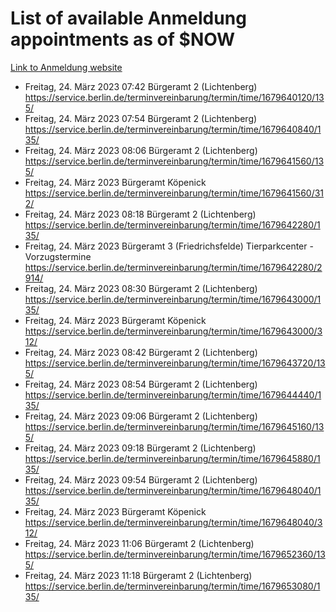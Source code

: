 # List of available Anmeldung appointments as of $NOW
[Link to Anmeldung website](https://service.berlin.de/terminvereinbarung/termin/tag.php?termin=1&anliegen[]=120686&dienstleisterlist=122210,122217,327316,122219,327312,122227,327314,122231,327346,122243,327348,122254,122252,329742,122260,329745,122262,329748,122271,327278,122273,327274,122277,327276,330436,122280,327294,122282,327290,122284,327292,122291,327270,122285,327266,122286,327264,122296,327268,150230,329760,122297,327286,122294,327284,122312,329763,122314,329775,122304,327330,122311,327334,122309,327332,317869,122281,327352,122279,329772,122283,122276,327324,122274,327326,122267,329766,122246,327318,122251,327320,122257,327322,122208,327298,122226,327300&herkunft=http%3A%2F%2Fservice.berlin.de%2Fdienstleistung%2F120686%2F)
- Freitag, 24. März 2023 07:42 Bürgeramt 2 (Lichtenberg) https://service.berlin.de/terminvereinbarung/termin/time/1679640120/135/
- Freitag, 24. März 2023 07:54 Bürgeramt 2 (Lichtenberg) https://service.berlin.de/terminvereinbarung/termin/time/1679640840/135/
- Freitag, 24. März 2023 08:06 Bürgeramt 2 (Lichtenberg) https://service.berlin.de/terminvereinbarung/termin/time/1679641560/135/
- Freitag, 24. März 2023  Bürgeramt Köpenick https://service.berlin.de/terminvereinbarung/termin/time/1679641560/312/
- Freitag, 24. März 2023 08:18 Bürgeramt 2 (Lichtenberg) https://service.berlin.de/terminvereinbarung/termin/time/1679642280/135/
- Freitag, 24. März 2023  Bürgeramt 3 (Friedrichsfelde) Tierparkcenter - Vorzugstermine https://service.berlin.de/terminvereinbarung/termin/time/1679642280/2914/
- Freitag, 24. März 2023 08:30 Bürgeramt 2 (Lichtenberg) https://service.berlin.de/terminvereinbarung/termin/time/1679643000/135/
- Freitag, 24. März 2023  Bürgeramt Köpenick https://service.berlin.de/terminvereinbarung/termin/time/1679643000/312/
- Freitag, 24. März 2023 08:42 Bürgeramt 2 (Lichtenberg) https://service.berlin.de/terminvereinbarung/termin/time/1679643720/135/
- Freitag, 24. März 2023 08:54 Bürgeramt 2 (Lichtenberg) https://service.berlin.de/terminvereinbarung/termin/time/1679644440/135/
- Freitag, 24. März 2023 09:06 Bürgeramt 2 (Lichtenberg) https://service.berlin.de/terminvereinbarung/termin/time/1679645160/135/
- Freitag, 24. März 2023 09:18 Bürgeramt 2 (Lichtenberg) https://service.berlin.de/terminvereinbarung/termin/time/1679645880/135/
- Freitag, 24. März 2023 09:54 Bürgeramt 2 (Lichtenberg) https://service.berlin.de/terminvereinbarung/termin/time/1679648040/135/
- Freitag, 24. März 2023  Bürgeramt Köpenick https://service.berlin.de/terminvereinbarung/termin/time/1679648040/312/
- Freitag, 24. März 2023 11:06 Bürgeramt 2 (Lichtenberg) https://service.berlin.de/terminvereinbarung/termin/time/1679652360/135/
- Freitag, 24. März 2023 11:18 Bürgeramt 2 (Lichtenberg) https://service.berlin.de/terminvereinbarung/termin/time/1679653080/135/

